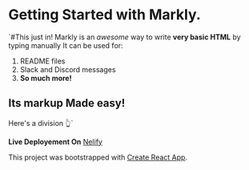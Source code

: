 # Getting Started with Markly.
`#This just in!
Markly is an *awesome* way to write **very basic HTML** by typing manually
It can be used for:
1. README files
2. Slack and Discord messages
3. **So much more!**

Its markup Made easy!
---
Here's a division 👆`

**Live Deployement On** [Nelify](https://markly-pran-b.netlify.app/)

This project was bootstrapped with [Create React App](https://github.com/facebook/create-react-app).

